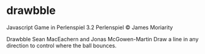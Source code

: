 # drawbble
Javascript Game in Perlenspiel 3.2
Perlenspiel © James Moriarity

Drawbble
    Sean MacEachern and Jonas McGowen-Martin
Draw a line in any direction to control where the ball bounces.
